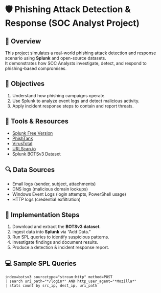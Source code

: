 # 🛡️ Phishing Attack Detection & Response (SOC Analyst Project)

## 📘 Overview
This project simulates a real-world phishing attack detection and response scenario using **Splunk** and open-source datasets.  
It demonstrates how SOC Analysts investigate, detect, and respond to phishing-based compromises.

## 🎯 Objectives
1. Understand how phishing campaigns operate.
2. Use Splunk to analyze event logs and detect malicious activity.
3. Apply incident response steps to contain and report threats.

## 🧰 Tools & Resources
- [Splunk Free Version](https://www.splunk.com/en_us/download.html)
- [PhishTank](https://phishtank.org)
- [VirusTotal](https://www.virustotal.com)
- [URLScan.io](https://urlscan.io)
- [Splunk BOTSv3 Dataset](https://github.com/splunk/botsv3)

## 🔍 Data Sources
- Email logs (sender, subject, attachments)
- DNS logs (malicious domain lookups)
- Windows Event Logs (login attempts, PowerShell usage)
- HTTP logs (credential exfiltration)

## 🧪 Implementation Steps
1. Download and extract the **BOTSv3 dataset**.
2. Ingest data into **Splunk** via “Add Data.”
3. Run SPL queries to identify suspicious patterns.
4. Investigate findings and document results.
5. Produce a detection & incident response report.

## 💻 Sample SPL Queries
```spl
index=botsv3 sourcetype="stream:http" method=POST
| search uri_path="*/login*" AND http_user_agent="*Mozilla*"
| stats count by src_ip, dest_ip, uri_path
